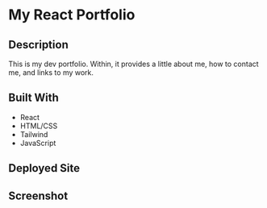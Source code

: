 # My React Portfolio

## Description
This is my dev portfolio. Within, it provides a little about me, how to contact me, and links to my work.  

## Built With
* React
* HTML/CSS
* Tailwind
* JavaScript

## Deployed Site



## Screenshot
